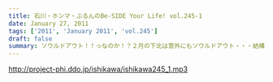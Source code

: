 ```yaml
---
title: 石川・ホンマ・ぶるんのBe-SIDE Your Life! vol.245-1
date: January 27, 2011
tags: ['2011', 'January 2011', 'vol.245']
draft: false
summary: ソウルドアウト！！っなのか！？２月の下北は意外にもソウルドアウト・・・結構遠くから来てくれる人もいるみたいです。ありがたい。NAMAE
---
```


http://project-phi.ddo.jp/ishikawa/ishikawa245_1.mp3